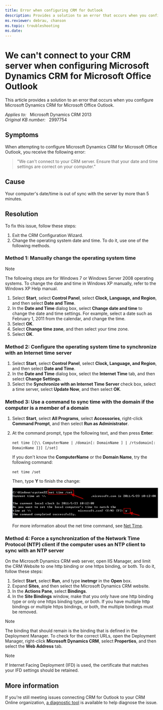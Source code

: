 ```yaml
---
title: Error when configuring CRM for Outlook
description: Provides a solution to an error that occurs when you configure Microsoft Dynamics CRM for Microsoft Office Outlook.
ms.reviewer: debrau, chanson
ms.topic: troubleshooting
ms.date: 
---
```

# We can't connect to your CRM server when configuring Microsoft Dynamics CRM for Microsoft Office Outlook

This article provides a solution to an error that occurs when you configure Microsoft Dynamics CRM for Microsoft Office Outlook.

_Applies to:_ &nbsp; Microsoft Dynamics CRM 2013  
_Original KB number:_ &nbsp; 2997754

## Symptoms

When attempting to configure Microsoft Dynamics CRM for Microsoft Office Outlook, you receive the following error:

> "We can't connect to your CRM server. Ensure that your date and time settings are correct on your computer."

## Cause

Your computer's date/time is out of sync with the server by more than 5 minutes.

## Resolution

To fix this issue, follow these steps:

1. Exit the CRM Configuration Wizard.
2. Change the operating system date and time. To do it, use one of the following methods.

### Method 1: Manually change the operating system time  

> [!NOTE]
> The following steps are for Windows 7 or Windows Server 2008 operating systems. To change the date and time in Windows XP manually, refer to the Windows XP Help manual.

1. Select **Start**, select **Control Panel**, select **Clock, Language, and Region**, and then select **Date and Time**.
2. In the **Date and Time** dialog box, select **Change date and time** to change the date and time settings. For example, select a date such as February 1, 2011 from the calendar, and change the time.
3. Select **OK**.
4. Select **Change time zone**, and then select your time zone.
5. Select **OK**.

### Method 2: Configure the operating system time to synchronize with an Internet time server

1. Select **Start**, select **Control Panel**, select **Clock, Language, and Region**, and then select **Date and Time**.
2. In the **Date and Time** dialog box, select the **Internet Time** tab, and then select **Change Settings**.
3. Select the **Synchronize with an Internet Time Server** check box, select a time server, select **Update Now**, and then select **OK**.

### Method 3: Use a command to sync time with the domain if the computer is a member of a domain

1. Select **Start**, select **All Programs**, select **Accessories**, right-click **Command Prompt**, and then select **Run as Administrator**.
2. At the command prompt, type the following text, and then press **Enter**:  

    `net time [{\\ ComputerName | /domain[: DomainName ] | /rtsdomain[: DomainName ]}] [/set]`

    If you don't know the **ComputerName** or the **Domain Name**, try the following command:

    `net time /set`

    Then, type **Y** to finish the change:

    ![Example of syncing time with the domain](./media/error-when-configuring-crm-outlook/command-know-computername.png)

    For more information about the net time command, see [Net Time](/previous-versions/windows/it-pro/windows-xp/bb490716(v=technet.10)).

### Method 4: Force a synchronization of the Network Time Protocol (NTP) client if the computer uses an NTP client to sync with an NTP server  

On the Microsoft Dynamics CRM web server, open IIS Manager, and limit the CRM Website to one http binding or one https binding, or both. To do it, follow these steps:

1. Select **Start**, select **Run**, and type **inetmgr** in the **Open** box.
2. Expand **Sites**, and then select the Microsoft Dynamics CRM website.
3. In the **Actions Pane**, select **Bindings**.
4. In the **Site Bindings** window, make that you only have one http binding type or only one https binding type, or both. If you have multiple http bindings or multiple https bindings, or both, the multiple bindings must be removed.

> [!NOTE]
> The binding that should remain is the binding that is defined in the Deployment Manager. To check for the correct URLs, open the Deployment Manager, right-click **Microsoft Dynamics CRM**, select **Properties**, and then select the **Web Address** tab.

> [!NOTE]
> If Internet Facing Deployment (IFD) is used, the certificate that matches your IFD settings should be retained.

## More information

If you're still meeting issues connecting CRM for Outlook to your CRM Online organization, [a diagnostic tool](https://support.microsoft.com/office/e90bb691-c2a7-4697-a94f-88836856c72f) is available to help diagnose the issue.

